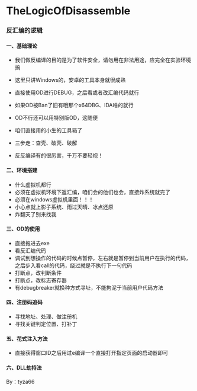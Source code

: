 # TheLogicOfDisassemble
### 反汇编的逻辑

#### 一、基础理论

- 我们做反编译的目的是为了软件安全，请勿用在非法用途，应完全在实验环境搞

- 这里只讲Windows的，安卓的工具本身就很成熟

- 直接使用OD进行DEBUG，之后看或者改汇编代码就行
- 如果OD被Ban了旧有哦那个x64DBG、IDA啥的就行
- OD不行还可以用特别版OD，这随便
- 咱们直接用的小生的工具箱了
- 三步走：查壳、破壳、破解
- 反反编译有的很厉害，千万不要轻视！

#### 二、环境搭建

- 什么虚拟机都行
- 必须在虚拟机环境下返汇编，咱们会的他们也会，直接炸系统就完了
- 必须在windows虚拟机里面！！！
- 小心点就上影子系统、雨过天晴、冰点还原
- 炸翻天了别来找我

#### 三、OD的使用

- 直接拖进去exe
- 看反汇编代码
- 调试到想操作的代码的时候点暂停，左右就是暂停到当前用户在执行的代码，之后步入看call的代码，绕过就是不执行下一句代码
- 打断点，改判断条件
- 打断点，改标志寄存器
- 有debugbreaker就换种方式寻址，不能拘泥于当前用户代码方法

#### 四、注册码追码

- 寻找地址、处理、做注册机
- 寻找关键判定位置、打补丁

#### 五、花式注入方法

- 直接获得窗口ID之后用过e编译一个直接打开指定页面的启动器即可

#### 六、DLL劫持法



By：tyza66



